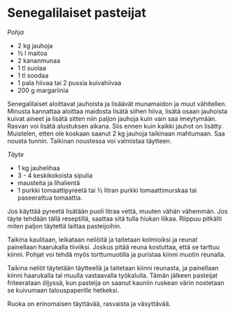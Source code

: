 Senegalilaiset pasteijat 
===================
 
_Pohja_
 
+ 2 kg jauhoja
+ ½ l maitoa
+ 2 kananmunaa
+ 1 tl suolaa
+ 1 tl soodaa
+ 1 pala hiivaa tai 2 pussia kuivahiivaa
+ 200 g margariinia
 
Senegalilaiset aloittavat jauhoista ja lisäävät munamaidon ja muut vähitellen.
Minusta kannattaa aloittaa maidosta lisätä siihen hiiva, lisätä osaan jauhoista kuivat aineet ja lisätä sitten niin paljon jauhoja kuin vain saa imeytymään. Rasvan voi lisätä alustuksen aikana. Siis ennen kuin kaikki jauhot on lisätty. Muistelen, etten ole koskaan saanut 2 kg jauhoja taikinaan mahtumaan. Saa nousta tunnin. Taikinan noustessa voi valmistaa täytteen.
 
_Täyte_

+ 1 kg jauhelihaa
+ 3 - 4 keskikokoista sipulia
+ mausteita ja lihalientä
+ 1 purkki tomaattipyreetä tai ½ litran purkki tomaattimurskaa tai paseerattua tomaattia.
 
Jos käyttää pyreetä lisätään puoli litraa vettä, muuten vähän vähemmän. Jos täyte tehdään tällä reseptillä, saattaa sitä tulla hiukan liikaa. Riippuu pitkälti miten paljon täytettä laittaa pasteijoihin.
 
Taikina kaulitaan, leikataan neliöitä ja taitetaan kolmioiksi ja reunat painellaan haarukalla tiiviiksi. Joskus pitää reuna kostuttaa, että se tarttuu kiinni. Pohjat voi tehdä myös torttumuotilla ja puristaa kiinni muotin reunalla.
 
Taikina neliöt täytetään täytteellä ja taitetaan kiinni reunasta, ja painellaan kiinni haarukalla tai muulla vastaavalla työkalulla. Tämän jälkeen pasteijat friteerataan öljyssä, kun pasteija on saanut kauniin ruskean värin nostetaan se kuivumaan talouspaperille hetkeksi.

Ruoka on erinomaisen täyttävää, rasvaista ja väsyttävää.


